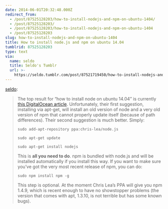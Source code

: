 ```yaml
---
date: 2014-06-01T20:32:48.000Z
redirect_from:
  - /post/87525128203/how-to-install-nodejs-and-npm-on-ubuntu-1404/
  - /post/87525128203/
  - /post/87525128203/how-to-install-nodejs-and-npm-on-ubuntu-1404
  - /post/87525128203
slug: how-to-install-nodejs-and-npm-on-ubuntu-1404
title: How to install node.js and npm on ubuntu 14.04
tumblrid: 87525128203
type: text
via:
  name: seldo
  title: Seldo's Tumblr
  url: >-
    https://seldo.tumblr.com/post/87521719450/how-to-install-nodejs-and-npm-on-ubuntu-1404
---
```

<p><a href="http://seldo.tumblr.com/post/87521719450/how-to-install-node-js-and-npm-on-ubuntu-14-04" class="tumblr_blog">seldo</a>:</p>

<blockquote><p>The top result for “how to install node on ubuntu 14.04” is currently <a href="https://www.digitalocean.com/community/articles/how-to-install-node-js-on-an-ubuntu-14-04-server">this DigitalOcean article</a>. Unfortunately, their first suggestion, installing via apt-get, will install an old version of node and a very old version of npm that cannot properly update itself (because of path differences). Their second suggestion is much better. Simply:</p>
<pre><code>sudo add-apt-repository ppa:chris-lea/node.js</code></pre>
<pre><code>sudo apt-get update</code></pre>
<pre><code>sudo apt-get install nodejs</code></pre>
<p>This is <strong>all you need to do</strong>. npm is bundled with node.js and will be installed automatically if you install this way. If you want to make sure you’ve got the very most recent release of npm, you can do:</p>
<pre><code>sudo npm install npm -g</code></pre>
<p>This step is optional. At the moment Chris Lea’s PPA will give you npm 1.4.9, which is recent enough to have no showstopper problems (the version that comes with apt, 1.3.10, is not terrible but has some known bugs).</p></blockquote>
